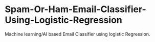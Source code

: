 # Spam-Or-Ham-Email-Classifier-Using-Logistic-Regression
Machine learning/AI based Email Classifier using logistic Regression.
